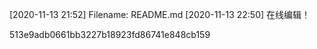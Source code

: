 [2020-11-13 21:52] Filename: README.md
[2020-11-13 22:50] 在线编辑！

513e9adb0661bb3227b18923fd86741e848cb159
